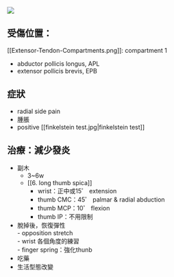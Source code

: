 ![](https://i.pinimg.com/originals/dd/b9/21/ddb92175182b316010297ae6c0082d7a.jpg)
##   受傷位置：
[[Extensor-Tendon-Compartments.png]]: compartment 1
-   abductor pollicis longus, APL
-   extensor pollicis brevis, EPB
##   症狀    
-   radial side pain    
-   腫脹    
-   positive [[finkelstein test.jpg|finkelstein test]]
##   治療：減少發炎
-   副木
	-   3~6w    
	-   [[6. long thumb spica]]    
		-   wrist：正中或15゜ extension    
		-   thumb CMC：45゜ palmar & radial abduction    
		-   thumb MCP：10゜ flexion    
		-   thumb IP：不用限制    
-   脫掉後，恢復彈性    
		-   opposition stretch    
		-   wrist 各個角度的練習    
		-   finger spring：強化thunb    
-   吃藥
-   生活型態改變